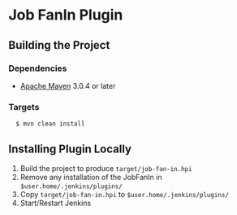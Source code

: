 Job FanIn Plugin
=====================

Building the Project
--------------------

### Dependencies
* [Apache Maven][maven] 3.0.4 or later

### Targets
```shell
  $ mvn clean install
```

Installing Plugin Locally
-------------------------
1. Build the project to produce `target/job-fan-in.hpi`
2. Remove any installation of the JobFanIn in `$user.home/.jenkins/plugins/`
3. Copy `target/job-fan-in.hpi` to `$user.home/.jenkins/plugins/`
4. Start/Restart Jenkins


[maven]: https://maven.apache.org/
